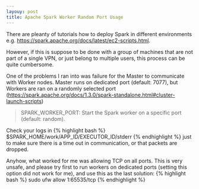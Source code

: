 ```yaml
---
layouy: post
title: Apache Spark Worker Random Port Usage
---
```


There are pleanty of tutorials how to deploy Spark in different environments e.g. <a href="https://spark.apache.org/docs/latest/ec2-scripts.html">https://spark.apache.org/docs/latest/ec2-scripts.html</a>.

However, if this is suppose to be done with a group of machines that are not part of a single VPN, or just belong to multiple users, this process can be quite cumbersome.

One of the problems I ran into was failure for the Master to communicate with Worker nodes. Master runs on dedicated port (default: 7077), but Workers are ran on a randomly selected port (<a href="https://spark.apache.org/docs/1.3.0/spark-standalone.html#cluster-launch-scripts">https://spark.apache.org/docs/1.3.0/spark-standalone.html#cluster-launch-scripts</a>)

> SPARK_WORKER_PORT: Start the Spark worker on a specific port (default: random).

Check your logs in
{% highlight bash %}
	$SPARK_HOME/work/APP_ID/EXECUTOR_ID/stderr
{% endhighlight %}
just to make sure there is a time out in communication, or that packets are dropped.

Anyhow, what worked for me was allowing TCP on all ports. This is very unsafe, and please try first to run workers on dedicated ports (setting this option did not work for me), and use this as the last solution:
{% highlight bash %}
	sudo ufw allow 1:65535/tcp
{% endhighlight %}
